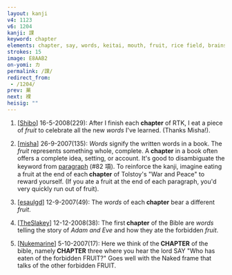 ```yaml
---
layout: kanji
v4: 1123
v6: 1204
kanji: 課
keyword: chapter
elements: chapter, say, words, keitai, mouth, fruit, rice field, brains, tree, wood
strokes: 15
image: E8AAB2
on-yomi: カ
permalink: /課/
redirect_from:
 - /1204/
prev: 菓
next: 裸
heisig: ""
---
```


1) [<a href="http://kanji.koohii.com/profile/Shibo">Shibo</a>] 16-5-2008(229): After I finish each<strong> chapter</strong> of RTK, I eat a piece of <em>fruit</em> to celebrate all the new <em>words</em> I&#039;ve learned. (Thanks Misha!).

2) [<a href="http://kanji.koohii.com/profile/misha">misha</a>] 26-9-2007(135): <em>Words</em> signify the written words in a book. The <em>fruit</em> represents something whole, complete. A<strong> chapter</strong> in a book often offers a complete idea, setting, or account. It&#039;s good to disambiguate the keyword from <a href="../v4/82.html">paragraph</a> (#82 項). To reinforce the kanji, imagine eating a fruit at the end of each<strong> chapter</strong> of Tolstoy&#039;s &quot;War and Peace&quot; to reward yourself. (If you ate a fruit at the end of each paragraph, you&#039;d very quickly run out of fruit).

3) [<a href="http://kanji.koohii.com/profile/esaulgd">esaulgd</a>] 12-9-2007(49): The <em>words</em> of each<strong> chapter</strong> bear a different <em>fruit</em>.

4) [<a href="http://kanji.koohii.com/profile/TheSlakey">TheSlakey</a>] 12-12-2008(38): The first<strong> chapter</strong> of the Bible are <em>words</em> telling the story of <em>Adam and Eve</em> and how they ate the forbidden <em>fruit</em>.

5) [<a href="http://kanji.koohii.com/profile/Nukemarine">Nukemarine</a>] 5-10-2007(17): Here we think of the<strong> CHAPTER</strong> of the bible, namely<strong> CHAPTER</strong> three where you hear the lord SAY &quot;Who has eaten of the forbidden FRUIT?&quot; Goes well with the Naked frame that talks of the other forbidden FRUIT.

